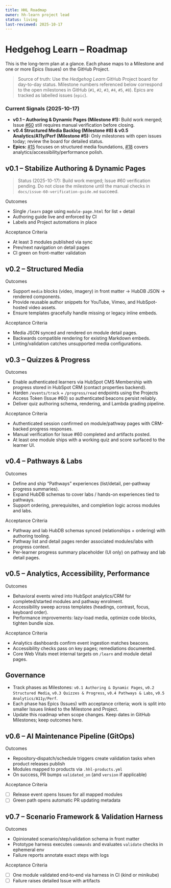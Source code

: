 ```yaml
---
title: HHL Roadmap
owner: hh-learn project lead
status: living
last-reviewed: 2025-10-17
---
```


# Hedgehog Learn – Roadmap

This is the long-term plan at a glance. Each phase maps to a Milestone and one or more Epics (Issues) on the GitHub Project.

> Source of truth: Use the *Hedgehog Learn* GitHub Project board for day-to-day status. Milestone numbers referenced below correspond to the open milestones in GitHub (`#1`, `#2`, `#3`, `#4`, `#5`, `#8`). Epics are tracked as labelled issues (`epic`).

### Current Signals (2025-10-17)
- **v0.1 – Authoring & Dynamic Pages (Milestone #1):** Build work merged; Issue [#60](https://github.com/afewell-hh/hh-learn/issues/60) still requires manual verification before closing.
- **v0.4 Structured Media Backlog (Milestone #8) & v0.5 Analytics/A11y/Perf (Milestone #5):** Only milestones with open issues today; review the board for detailed status.
- **Epics:** [#15](https://github.com/afewell-hh/hh-learn/issues/15) focuses on structured media foundations, [#18](https://github.com/afewell-hh/hh-learn/issues/18) covers analytics/accessibility/performance polish.

## v0.1 – Stabilize Authoring & Dynamic Pages
> Status (2025-10-17): Build work merged; Issue #60 verification pending. Do not close the milestone until the manual checks in `docs/issue-60-verification-guide.md` succeed.

Outcomes
- Single `/learn` page using `module-page.html` for list + detail
- Authoring guide live and enforced by CI
- Labels and Project automations in place

Acceptance Criteria
- At least 3 modules published via sync
- Prev/next navigation on detail pages
- CI green on front-matter validation

## v0.2 – Structured Media
Outcomes
- Support `media` blocks (video, imagery) in front matter → HubDB JSON → rendered components.
- Provide reusable author snippets for YouTube, Vimeo, and HubSpot-hosted video assets.
- Ensure templates gracefully handle missing or legacy inline embeds.

Acceptance Criteria
- Media JSON synced and rendered on module detail pages.
- Backwards compatible rendering for existing Markdown embeds.
- Linting/validation catches unsupported media configurations.

## v0.3 – Quizzes & Progress
Outcomes
- Enable authenticated learners via HubSpot CMS Membership with progress stored in HubSpot CRM (contact properties backend).
- Harden `/events/track` + `/progress/read` endpoints using the Projects Access Token (Issue #60) so authenticated beacons persist reliably.
- Deliver quiz authoring schema, rendering, and Lambda grading pipeline.

Acceptance Criteria
- Authenticated session confirmed on module/pathway pages with CRM-backed progress responses.
- Manual verification for Issue #60 completed and artifacts posted.
- At least one module ships with a working quiz and score surfaced to the learner UI.

## v0.4 – Pathways & Labs
Outcomes
- Define and ship “Pathways” experiences (list/detail, per-pathway progress summaries).
- Expand HubDB schemas to cover labs / hands-on experiences tied to pathways.
- Support ordering, prerequisites, and completion logic across modules and labs.

Acceptance Criteria
- Pathway and lab HubDB schemas synced (relationships + ordering) with authoring tooling.
- Pathway list and detail pages render associated modules/labs with progress context.
- Per-learner progress summary placeholder (UI only) on pathway and lab detail pages.

## v0.5 – Analytics, Accessibility, Performance
Outcomes
- Behavioral events wired into HubSpot analytics/CRM for completed/started modules and pathway enrolment.
- Accessibility sweep across templates (headings, contrast, focus, keyboard order).
- Performance improvements: lazy-load media, optimize code blocks, tighten bundle size.

Acceptance Criteria
- Analytics dashboards confirm event ingestion matches beacons.
- Accessibility checks pass on key pages; remediations documented.
- Core Web Vitals meet internal targets on `/learn` and module detail pages.

## Governance
- Track phases as Milestones: `v0.1 Authoring & Dynamic Pages`, `v0.2 Structured Media`, `v0.3 Quizzes & Progress`, `v0.4 Pathways & Labs`, `v0.5 Analytics/A11y/Perf`.
- Each phase has Epics (Issues) with acceptance criteria; work is split into smaller Issues linked to the Milestone and Project.
- Update this roadmap when scope changes. Keep dates in GitHub Milestones; keep outcomes here.
 
## v0.6 – AI Maintenance Pipeline (GitOps)
Outcomes
- Repository‑dispatch/schedule triggers create validation tasks when product releases publish
- Modules mapped to products via `.hhl-products.yml`
- On success, PR bumps `validated_on` (and `version` if applicable)

Acceptance Criteria
- [ ] Release event opens Issues for all mapped modules
- [ ] Green path opens automatic PR updating metadata

## v0.7 – Scenario Framework & Validation Harness
Outcomes
- Opinionated scenario/step/validation schema in front matter
- Prototype harness executes `commands` and evaluates `validate` checks in ephemeral env
- Failure reports annotate exact steps with logs

Acceptance Criteria
- [ ] One module validated end‑to‑end via harness in CI (kind or minikube)
- [ ] Failure raises detailed Issue with artifacts
